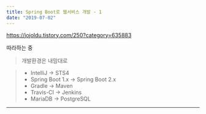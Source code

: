 ```yaml
---
title: Spring Boot로 웹서비스 개발 - 1
date: "2019-07-02"
---
```


https://jojoldu.tistory.com/250?category=635883

따라하는 중

> 개발환경은 내맘대로

> + IntelliJ -> STS4
> + Spring Boot 1.x -> Spring Boot 2.x
> + Gradle -> Maven
> + Travis-CI -> Jenkins
> + MariaDB -> PostgreSQL


***
